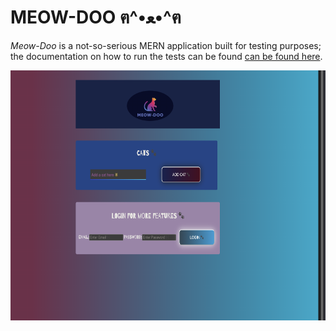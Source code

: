 # MEOW-DOO ฅ^•ﻌ•^ฅ

*Meow-Doo* is a not-so-serious MERN application built for testing purposes; the documentation on how to run the tests can be found [can be found here](./documentation/documentation.md). 

<img src="meow-doo.png" alt="App" width="600" height="400">

